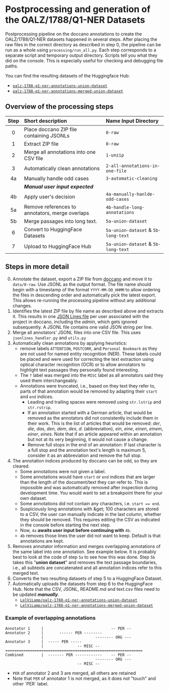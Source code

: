 # Postprocessing and generation of the OALZ/1788/Q1-NER Datasets

Postprocessing pipeline on the doccano annotations to create the OALZ/1788/Q1-NER datasets happened in several steps. After placing the raw files in the correct directory as described in step 0, the pipeline can be run as a whole using `processing/run_all.py`. Each step corresponds to a separate script and temporary output directory. Scripts tell you what they did on the console. This is especially useful for checking and debugging file paths.

You can find the resulting datasets of the Huggingface Hub:
   * [`oalz-1788-q1-ner-annotations-union-dataset`](https://huggingface.co/datasets/LelViLamp/oalz-1788-q1-ner-annotations-union-dataset)
   * [`oalz-1788-q1-ner-annotations-merged-union-dataset`](https://huggingface.co/datasets/LelViLamp/oalz-1788-q1-ner-annotations-merged-union-dataset)

## Overview of the processing steps

| Step | Short description                               | Name Input Directory                |
|:----:|:------------------------------------------------|:------------------------------------|
|  0   | Place doccano ZIP file containing JSONLs        | `0-raw`                             |
|  1   | Extract ZIP file                                | `0-raw`                             |
|  2   | Merge all annotations into one CSV file         | `1-unzip`                           |
|  3   | Automatically clean annotations                 | `2-all-annotations-in-one-file`     |
|  4a  | Manually handle odd cases                       | `3-automatic-cleaning`              |
|      | **_Manual user input expected_**                |                                     |
|  4b  | Apply user's decision                           | `4a-manually-hanlde-odd-cases`      |
|  5a  | Remove references to annotators, merge overlaps | `4b-handle-long-annotations`        |
|  5b  | Merge passages into long text.                  | `5a-union-dataset`                  |
|  6   | Convert to HuggingFace Datasets                 | `5a-union-dataset` & `5b-long-text` |
|  7   | Upload to HuggingFace Hub                       | `5a-union-dataset` & `5b-long-text` |

## Steps in more detail

0. Annotate the dataset, export a ZIP file from [doccano](https://github.com/doccano/doccano) and move it to `data/0-raw`. Use JSONL as the output format. The file name should begin with a timestamp of the format `YYYY-MM-DD_HHMM` to allow ordering the files in descending order and automatically pick the latest export. This allows re-running the processing pipeline without any additional changes.
1. Identifies the latest ZIP file by file name as described above and extracts it. This results in one [JSON Lines file](https://jsonlines.org) per user associated with the project in doccano, including the _admin_, which gets ignored subsequently. A JSONL file contains one valid JSON string per line.
2. Merge all annotators' JSONL files into one CSV file. This uses `jsonlines_handler.py` and `utils.py`
3. Automatically clean annotations by applying heuristics:
   * remove labels `ATTENTION`, `POSTCORR`, and `Personal Bookmark` as they are not used for named entity recognition (NER). These labels could be placed and were used for correcting the text extraction using optical character recognition (OCR) or to allow annotators to highlight text passages they personally found interesting.
   * The `?` label was merged into the `MISC` label as all annotators said they used them interchangeably.
   * Annotations were truncated, i.e., based on they text they refer to, parts of that annotation would be removed by adapting their `start` and `end` indices.
     * Leading and trailing spaces were removed using `str.lstrip` and `str.rstrip`.
     * If an annotation started with a German article, that would be removed as the annotators did not consistently include them in their work. This is the list of articles that would be removed: _der_, _die_, _das_, _den_, _dem_, _des_, _d._ (abbreviation), _ein_, _eine_, _einen_, _einem_, _einer_, _eines_. Note that if an article appeared within an annotation but not at its very beginning, it would not cause a change. 
     * Remove full stops in the end of an annotation: If last character is a full stop and the annotation text's length is maximum 5, consider it as an abbreviation and remove the full stop.
4. The annotation indices produced by doccano can be odd, so they are cleared.
   * Some annotations were not given a label.
   * Some annotations would have `start` or `end` indices that are larger than the length of the document/text they can refer to. This is impossible and was automatically removed after inspection during development time. You would want to set a breakpoint there for your own dataset.
   * Some annotations did not contain any characters, i.e. `start == end`.
   * Suspiciously long annotations with &get; 100 characters are stored to a CSV, the user can manually indicate in the last column, whether they should be removed. This requires editing the CSV as indicated in the console before starting the next step.
   * Now, `4a` **awaits user input before continuing with** `4b`.
   * `4b` removes those lines the user did not want to keep. Default is that annotations are kept.
5. Removes annotator information and merges overlapping annotations of the same label into one annotation. See example below. It is probably best to look at the code of step `5a` to see how this was done. Step `5b` takes this "**union dataset**" and removes the text passage boundaries, i.e., all subtexts are concatenated and all annotation indices refer to this merged text.
6. Converts the two resulting datasets of step 5 to a HuggingFace Dataset.
7. Automatically uploads the datasets from step 6 to the HuggingFace Hub. Note that the CSV, JSONL, README.md and text.csv files need to be updated **_manually_**.
   * [`LelViLamp/oalz-1788-q1-ner-annotations-union-dataset`](https://huggingface.co/datasets/LelViLamp/oalz-1788-q1-ner-annotations-union-dataset)
   * [`LelViLamp/oalz-1788-q1-ner-annotations-merged-union-dataset`](https://huggingface.co/datasets/LelViLamp/oalz-1788-q1-ner-annotations-merged-union-dataset)

### Example of overlapping annotations
```
Annotator 1     |                              -- PER --
Annotator 2     |       ------ PER --------
                |                       -------- ORG ---
Annotator 3     |  ----- PER -----             
                |               -- MISC --
=============================================================
Combined        |  ------- PER ------------    -- PER --
                                        -------- ORG ---
                                -- MISC --
```

* `PER` of annotator 2 and 3 are merged, all others are retained
* Note that `PER` of annotator 1 is not merged, as it does not "touch" and other ´PER` label.
